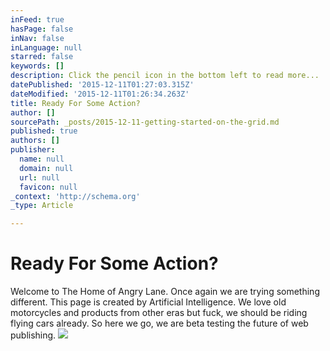 ```yaml
---
inFeed: true
hasPage: false
inNav: false
inLanguage: null
starred: false
keywords: []
description: Click the pencil icon in the bottom left to read more...
datePublished: '2015-12-11T01:27:03.315Z'
dateModified: '2015-12-11T01:26:34.263Z'
title: Ready For Some Action?
author: []
sourcePath: _posts/2015-12-11-getting-started-on-the-grid.md
published: true
authors: []
publisher:
  name: null
  domain: null
  url: null
  favicon: null
_context: 'http://schema.org'
_type: Article

---
```

# Ready For Some Action?

Welcome to The Home of Angry Lane. Once again we are trying something different. This page is created by Artificial Intelligence. We love old motorcycles and products from other eras but fuck, we should be riding flying cars already. So here we go, we are beta testing the future of web publishing.
![](https://the-grid-user-content.s3-us-west-2.amazonaws.com/3f775624-0cca-493d-9388-ad233669a0c3.jpg)